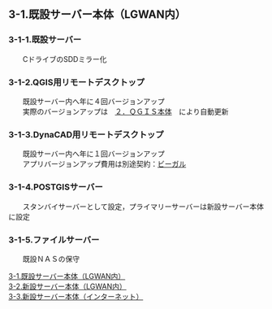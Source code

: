 ## 3-1.既設サーバー本体（LGWAN内） 
### 3-1-1.既設サーバー  
　　CドライブのSDDミラー化
### 3-1-2.QGIS用リモートデスクトップ
　　既設サーバー内へ年に４回バージョンアップ  
　　実際のバージョンアップは　[２．ＱＧＩＳ本体](https://github.com/city-soja-chiiki/QGIS/blob/main/2.QGIS%E6%9C%AC%E4%BD%93%E3%81%AE%E4%BF%9D%E5%AE%88.md)　により自動更新  
### 3-1-3.DynaCAD用リモートデスクトップ 
　　既設サーバー内へ年に１回バージョンアップ  
　　アプリバージョンアップ費用は別途契約：[ビーガル](https://dynacad.jp/products/dynacadgov/)  
### 3-1-4.POSTGISサーバー  
　　スタンバイサーバーとして設定，プライマリーサーバーは新設サーバー本体に設定  
### 3-1-5.ファイルサーバー  
　　既設ＮＡＳの保守

[3-1.既設サーバー本体（LGWAN内）](https://github.com/city-soja-chiiki/QGIS-3/blob/main/3-1.%E6%97%A2%E8%A8%AD%E3%82%B5%E3%83%BC%E3%83%90%E3%83%BC%E6%9C%AC%E4%BD%93%EF%BC%88LGWAN%E5%86%85%EF%BC%89.md)  
[3-2.新設サーバー本体（LGWAN内）](https://github.com/city-soja-chiiki/QGIS-3/blob/main/3-2.%E6%96%B0%E8%A8%AD%E3%82%B5%E3%83%BC%E3%83%90%E3%83%BC%E6%9C%AC%E4%BD%93%EF%BC%88LGWAN%E5%86%85%EF%BC%89.md)  
[3-3.新設サーバー本体（インターネット）  ](https://github.com/city-soja-chiiki/QGIS-3/blob/main/3-3.%E6%96%B0%E8%A8%AD%E3%82%B5%E3%83%BC%E3%83%90%E3%83%BC%E6%9C%AC%E4%BD%93%EF%BC%88%E3%82%A4%E3%83%B3%E3%82%BF%E3%83%BC%E3%83%8D%E3%83%83%E3%83%88%EF%BC%89%203-3-1.VPS%203-2-2.LIZMAP%E3%82%B5%E3%83%BC%E3%83%90%E3%83%BC.md)  
